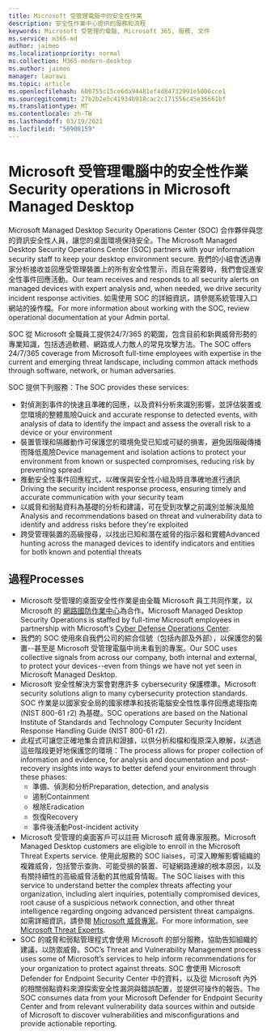 ```yaml
---
title: Microsoft 受管理電腦中的安全性作業
description: 安全性作業中心提供的服務和流程
keywords: Microsoft 受管理的電腦, Microsoft 365, 服務, 文件
ms.service: m365-md
author: jaimeo
ms.localizationpriority: normal
ms.collection: M365-modern-desktop
ms.author: jaimeo
manager: laurawi
ms.topic: article
ms.openlocfilehash: 600755c15ce6da94481ef4d84732991e5006cce1
ms.sourcegitcommit: 27b2b2e5c41934b918cac2c171556c45e36661bf
ms.translationtype: MT
ms.contentlocale: zh-TW
ms.lasthandoff: 03/19/2021
ms.locfileid: "50908159"
---
```

# <a name="security-operations-in-microsoft-managed-desktop"></a><span data-ttu-id="bb32b-104">Microsoft 受管理電腦中的安全性作業</span><span class="sxs-lookup"><span data-stu-id="bb32b-104">Security operations in Microsoft Managed Desktop</span></span>

<span data-ttu-id="bb32b-105">Microsoft Managed Desktop Security Operations Center (SOC) 合作夥伴與您的資訊安全性人員，讓您的桌面環境保持安全。</span><span class="sxs-lookup"><span data-stu-id="bb32b-105">The Microsoft Managed Desktop Security Operations Center (SOC) partners with your information security staff to keep your desktop environment secure.</span></span> <span data-ttu-id="bb32b-106">我們的小組會透過專家分析接收並回應受管理裝置上的所有安全性警示，而且在需要時，我們會促進安全性事件回應活動。</span><span class="sxs-lookup"><span data-stu-id="bb32b-106">Our team receives and responds to all security alerts on managed devices with expert analysis and, when needed, we drive security incident response activities.</span></span> <span data-ttu-id="bb32b-107">如需使用 SOC 的詳細資訊，請參閱系統管理入口網站的操作檔。</span><span class="sxs-lookup"><span data-stu-id="bb32b-107">For more information about working with the SOC, review operational documentation at your Admin portal.</span></span>

<span data-ttu-id="bb32b-108">SOC 從 Microsoft 全職員工提供24/7/365 的範圍，包含目前和新興威脅形勢的專業知識，包括透過軟體、網路或人力敵人的常見攻擊方法。</span><span class="sxs-lookup"><span data-stu-id="bb32b-108">The SOC offers 24/7/365 coverage from Microsoft full-time employees with expertise in the current and emerging threat landscape, including common attack methods through software, network, or human adversaries.</span></span>

<span data-ttu-id="bb32b-109">SOC 提供下列服務：</span><span class="sxs-lookup"><span data-stu-id="bb32b-109">The SOC provides these services:</span></span>
- <span data-ttu-id="bb32b-110">對偵測到事件的快速且準確的回應，以及資料分析來識別影響，並評估裝置或您環境的整體風險</span><span class="sxs-lookup"><span data-stu-id="bb32b-110">Quick and accurate response to detected events, with analysis of data to identify the impact and assess the overall risk to a device or your environment</span></span>
- <span data-ttu-id="bb32b-111">裝置管理和隔離動作可保護您的環境免受已知或可疑的損害，避免因阻礙傳播而降低風險</span><span class="sxs-lookup"><span data-stu-id="bb32b-111">Device management and isolation actions to protect your environment from known or suspected compromises, reducing risk by preventing spread</span></span>
- <span data-ttu-id="bb32b-112">推動安全性事件回應程式，以確保與安全性小組及時且準確地進行通訊</span><span class="sxs-lookup"><span data-stu-id="bb32b-112">Driving the security incident response process, ensuring timely and accurate communication with your security team</span></span>
- <span data-ttu-id="bb32b-113">以威脅和弱點資料為基礎的分析和建議，可在受到攻擊之前識別並解決風險</span><span class="sxs-lookup"><span data-stu-id="bb32b-113">Analysis and recommendations based on threat and vulnerability data to identify and address risks before they're exploited</span></span>
- <span data-ttu-id="bb32b-114">跨受管理裝置的高級搜尋，以找出已知和潛在威脅的指示器和實體</span><span class="sxs-lookup"><span data-stu-id="bb32b-114">Advanced hunting across the managed devices to identify indicators and entities for both known and potential threats</span></span>

## <a name="processes"></a><span data-ttu-id="bb32b-115">過程</span><span class="sxs-lookup"><span data-stu-id="bb32b-115">Processes</span></span>

- <span data-ttu-id="bb32b-116">Microsoft 受管理的桌面安全性作業是由全職 Microsoft 員工共同作業，以 Microsoft 的 [網路國防作業中心](https://www.microsoft.com/msrc/cdoc)為合作。</span><span class="sxs-lookup"><span data-stu-id="bb32b-116">Microsoft Managed Desktop Security Operations is staffed by full-time Microsoft employees in partnership with Microsoft’s [Cyber Defense Operations Center](https://www.microsoft.com/msrc/cdoc).</span></span> 
- <span data-ttu-id="bb32b-117">我們的 SOC 使用來自我們公司的綜合信號（包括內部及外部），以保護您的裝置--甚至是 Microsoft 受管理電腦中尚未看到的專案。</span><span class="sxs-lookup"><span data-stu-id="bb32b-117">Our SOC uses collective signals from across our company, both internal and external, to protect your devices--even from things we have not yet seen in Microsoft Managed Desktop.</span></span>
- <span data-ttu-id="bb32b-118">Microsoft 安全性解決方案會對應許多 cybersecurity 保護標準。</span><span class="sxs-lookup"><span data-stu-id="bb32b-118">Microsoft security solutions align to many cybersecurity protection standards.</span></span> <span data-ttu-id="bb32b-119">SOC 作業是以國家安全局的國家標準和技術電腦安全性性事件回應處理指南 (NIST 800-61 r2) 為基礎。</span><span class="sxs-lookup"><span data-stu-id="bb32b-119">SOC operations are based on the National Institute of Standards and Technology Computer Security Incident Response Handling Guide (NIST 800-61 r2).</span></span>
- <span data-ttu-id="bb32b-120">此程式可讓您正確地集合資訊和證據，以供分析和檔和復原深入瞭解，以透過這些階段更好地保護您的環境：</span><span class="sxs-lookup"><span data-stu-id="bb32b-120">The process allows for proper collection of information and evidence, for analysis and documentation and post-recovery insights into ways to better defend your environment through these phases:</span></span>
    - <span data-ttu-id="bb32b-121">準備、偵測和分析</span><span class="sxs-lookup"><span data-stu-id="bb32b-121">Preparation, detection, and analysis</span></span>
    - <span data-ttu-id="bb32b-122">遏制</span><span class="sxs-lookup"><span data-stu-id="bb32b-122">Containment</span></span>
    - <span data-ttu-id="bb32b-123">根除</span><span class="sxs-lookup"><span data-stu-id="bb32b-123">Eradication</span></span>
    - <span data-ttu-id="bb32b-124">恢復</span><span class="sxs-lookup"><span data-stu-id="bb32b-124">Recovery</span></span>
    - <span data-ttu-id="bb32b-125">事件後活動</span><span class="sxs-lookup"><span data-stu-id="bb32b-125">Post-incident activity</span></span>
- <span data-ttu-id="bb32b-126">Microsoft 受管理的桌面客戶可以註冊 Microsoft 威脅專家服務。</span><span class="sxs-lookup"><span data-stu-id="bb32b-126">Microsoft Managed Desktop customers are eligible to enroll in the Microsoft Threat Experts service.</span></span> <span data-ttu-id="bb32b-127">使用此服務的 SOC liaises，可深入瞭解影響組織的複雜威脅，包括警示查詢、可能受損的裝置、可疑網路連線的根本原因，以及有關持續性的高級威脅活動的其他威脅情報。</span><span class="sxs-lookup"><span data-stu-id="bb32b-127">The SOC liaises with this service to understand better the complex threats affecting your organization, including alert inquiries, potentially compromised devices, root cause of a suspicious network connection, and other threat intelligence regarding ongoing advanced persistent threat campaigns.</span></span> <span data-ttu-id="bb32b-128">如需詳細資訊，請參閱 [Microsoft 威脅專家](/windows/security/threat-protection/microsoft-defender-atp/microsoft-threat-experts)。</span><span class="sxs-lookup"><span data-stu-id="bb32b-128">For more information, see [Microsoft Threat Experts](/windows/security/threat-protection/microsoft-defender-atp/microsoft-threat-experts).</span></span>
- <span data-ttu-id="bb32b-129">SOC 的威脅和弱點管理程式會使用 Microsoft 的部分服務，協助告知組織的建議，以防禦威脅。</span><span class="sxs-lookup"><span data-stu-id="bb32b-129">SOC’s Threat and Vulnerability Management process uses some of Microsoft’s services to help inform recommendations for your organization to protect against threats.</span></span> <span data-ttu-id="bb32b-130">SOC 會使用 Microsoft Defender for Endpoint Security Center 中的資料，以及從 Microsoft 內外的相關弱點資料來源探索安全性漏洞與錯誤配置，並提供可操作的報告。</span><span class="sxs-lookup"><span data-stu-id="bb32b-130">The SOC consumes data from your Microsoft Defender for Endpoint Security Center and from relevant vulnerability data sources within and outside of Microsoft to discover vulnerabilities and misconfigurations and provide actionable reporting.</span></span>